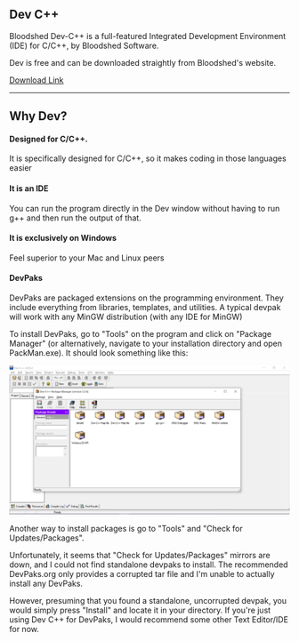 Dev C++
----


Bloodshed Dev-C++ is a full-featured Integrated Development Environment (IDE) for C/C++, by Bloodshed Software.

Dev is free and can be downloaded straightly from Bloodshed's website.

[Download Link](https://www.bloodshed.net/download.html)

---

## Why Dev?

#### Designed for C/C++.

It is specifically designed for C/C++, so it makes coding in those languages easier

#### It is an IDE

You can run the program directly in the Dev window without having to run g++ and then run the output of that. 

#### It is exclusively on Windows

Feel superior to your Mac and Linux peers

#### DevPaks

DevPaks are packaged extensions on the programming environment. They include everything from libraries, templates, and utilities. A typical devpak will work with any MinGW distribution (with any IDE for MinGW)

To install DevPaks, go to "Tools" on the program and click on "Package Manager" (or alternatively,  navigate to your installation directory and open PackMan.exe). It should look something like this:

![PackMan](PackMan.JPG)

Another way to install packages is go to "Tools" and "Check for Updates/Packages". 

Unfortunately, it seems that "Check for Updates/Packages" mirrors are down, and I could not find standalone devpaks to install. The recommended DevPaks.org only provides a corrupted tar file and I'm unable to actually install any DevPaks. 

However, presuming that you found a standalone, uncorrupted devpak, you would simply press "Install" and locate it in your directory. If you're just using Dev C++ for DevPaks, I would recommend some other Text Editor/IDE for now.
